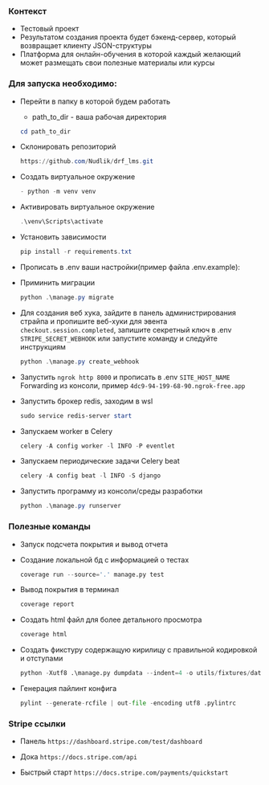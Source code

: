 ### Контекст

- Тестовый проект
- Результатом создания проекта будет бэкенд-сервер, который возвращает клиенту JSON-структуры
- Платформа для онлайн-обучения в которой каждый желающий может размещать свои полезные материалы или курсы


### Для запуска необходимо:

- Перейти в папку в которой будем работать

    - path_to_dir - ваша рабочая директория
  ``` PowerShell
  cd path_to_dir
  ```

- Склонировать репозиторий
  ``` PowerShell
  https://github.com/Nudlik/drf_lms.git
  ```

- Cоздать виртуальное окружение
  ``` PowerShell
  - python -m venv venv
  ```

- Активировать виртуальное окружение
  ``` PowerShell
  .\venv\Scripts\activate
  ```

- Установить зависимости
  ``` PowerShell
  pip install -r requirements.txt
  ```

- Прописать в .env ваши настройки(пример файла .env.example):

- Приминить миграции
  ``` PowerShell
  python .\manage.py migrate
  ```

- Для создания веб хука, зайдите в панель администрирования страйпа и пропишите веб-хуки для эвента
`checkout.session.completed`, запишите секретный ключ в .env `STRIPE_SECRET_WEBHOOK` или запустите команду и следуйте
инструкциям
  ``` PowerShell
  python .\manage.py create_webhook
  ```

- Запустить `ngrok http 8000` и прописать в .env `SITE_HOST_NAME` Forwarding из консоли, пример 
`4dc9-94-199-68-90.ngrok-free.app`

- Запустить брокер redis, заходим в wsl
  ``` PowerShell
  sudo service redis-server start
  ```

- Запускаем worker в Celery
  ``` PowerShell
  celery -A config worker -l INFO -P eventlet
  ```
  
- Запускаем периодические задачи Celery beat
  ``` PowerShell
  celery -A config beat -l INFO -S django
  ```

- Запустить программу из консоли/среды разработки
  ``` PowerShell
  python .\manage.py runserver
  ```


### Полезные команды

- Запуск подсчета покрытия и вывод отчета

- Создание локальной бд с информацией о тестах
  ``` python
  coverage run --source='.' manage.py test
  ```

- Вывод покрытия в терминал
  ``` python
  coverage report
  ```

- Создать html файл для более детального просмотра 
  ``` python
  coverage html
  ```

- Создать фикстуру содержащую кирилицу с правильной кодировкой и отступами
  ``` python
  python -Xutf8 .\manage.py dumpdata --indent=4 -o utils/fixtures/data.json
  ```

- Генерация пайлинт конфига
  ``` python
  pylint --generate-rcfile | out-file -encoding utf8 .pylintrc
  ```

### Stripe ссылки

- Панель `https://dashboard.stripe.com/test/dashboard`

- Дока `https://docs.stripe.com/api`

- Быстрый старт `https://docs.stripe.com/payments/quickstart`